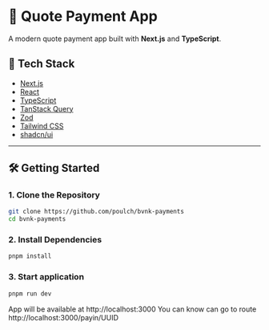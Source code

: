 # 💸 Quote Payment App

A modern quote payment app built with **Next.js** and **TypeScript**.

## 🚀 Tech Stack

- [Next.js](https://nextjs.org/)
- [React](https://react.dev/)
- [TypeScript](https://www.typescriptlang.org/)
- [TanStack Query](https://tanstack.com/query/latest)
- [Zod](https://zod.dev/)
- [Tailwind CSS](https://tailwindcss.com/)
- [shadcn/ui](https://ui.shadcn.dev/)

---

## 🛠️ Getting Started

### 1. Clone the Repository

```bash
git clone https://github.com/poulch/bvnk-payments
cd bvnk-payments
```

### 2. Install Dependencies

```bash
pnpm install
```

### 3. Start application

```bash
pnpm run dev
```

App will be available at http://localhost:3000
You can know can go to route http://localhost:3000/payin/UUID
